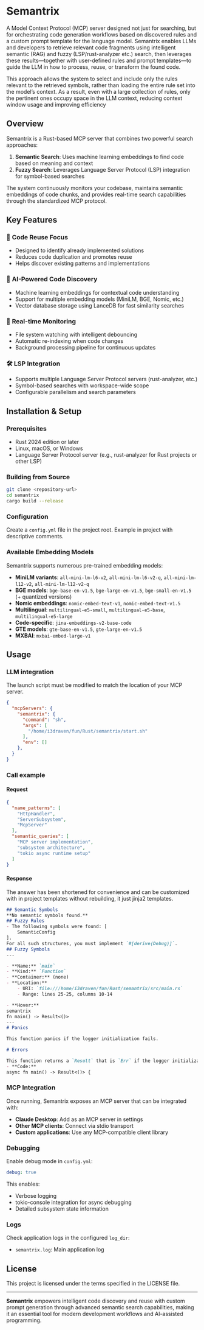 # Semantrix

A Model Context Protocol (MCP) server designed not just for searching, but for orchestrating code generation workflows based on discovered rules and a custom prompt template for the language model. Semantrix enables LLMs and developers to retrieve relevant code fragments using intelligent semantic (RAG) and fuzzy (LSP/rust-analyzer etc.) search, then leverages these results—together with user-defined rules and prompt templates—to guide the LLM in how to process, reuse, or transform the found code.

This approach allows the system to select and include only the rules relevant to the retrieved symbols, rather than loading the entire rule set into the model’s context. As a result, even with a large collection of rules, only the pertinent ones occupy space in the LLM context, reducing context window usage and improving efficiency

## Overview

Semantrix is a Rust-based MCP server that combines two powerful search approaches:

1. **Semantic Search**: Uses machine learning embeddings to find code based on meaning and context
2. **Fuzzy Search**: Leverages Language Server Protocol (LSP) integration for symbol-based searches

The system continuously monitors your codebase, maintains semantic embeddings of code chunks, and provides real-time search capabilities through the standardized MCP protocol.

## Key Features

### 🎯 **Code Reuse Focus**
- Designed to identify already implemented solutions
- Reduces code duplication and promotes reuse
- Helps discover existing patterns and implementations

### 🤖 **AI-Powered Code Discovery**
- Machine learning embeddings for contextual code understanding
- Support for multiple embedding models (MiniLM, BGE, Nomic, etc.)
- Vector database storage using LanceDB for fast similarity searches

### 🔄 **Real-time Monitoring**
- File system watching with intelligent debouncing
- Automatic re-indexing when code changes
- Background processing pipeline for continuous updates

### 🛠 **LSP Integration**
- Supports multiple Language Server Protocol servers (rust-analyzer, etc.)
- Symbol-based searches with workspace-wide scope
- Configurable parallelism and search parameters

## Installation & Setup

### Prerequisites

- Rust 2024 edition or later
- Linux, macOS, or Windows
- Language Server Protocol server (e.g., rust-analyzer for Rust projects or other LSP)

### Building from Source

```bash
git clone <repository-url>
cd semantrix
cargo build --release
```

### Configuration

Create a `config.yml` file in the project root. Example in project with descriptive comments.

### Available Embedding Models

Semantrix supports numerous pre-trained embedding models:

- **MiniLM variants**: `all-mini-lm-l6-v2`, `all-mini-lm-l6-v2-q`, `all-mini-lm-l12-v2`, `all-mini-lm-l12-v2-q`
- **BGE models**: `bge-base-en-v1.5`, `bge-large-en-v1.5`, `bge-small-en-v1.5` (+ quantized versions)
- **Nomic embeddings**: `nomic-embed-text-v1`, `nomic-embed-text-v1.5`
- **Multilingual**: `multilingual-e5-small`, `multilingual-e5-base`, `multilingual-e5-large`
- **Code-specific**: `jina-embeddings-v2-base-code`
- **GTE models**: `gte-base-en-v1.5`, `gte-large-en-v1.5`
- **MXBAI**: `mxbai-embed-large-v1`

## Usage

### LLM integration

The launch script must be modified to match the location of your MCP server.

```json
{
  "mcpServers": {
    "semantrix": {
      "command": "sh",
      "args": [
        "/home/i3draven/fun/Rust/semantrix/start.sh"
      ],
      "env": []
    },
  }
}
```

### Call example

#### Request

```json
{
  "name_patterns": [
    "HttpHandler",
    "ServerSubsystem",
    "McpServer"
  ],
  "semantic_queries": [
    "MCP server implementation",
    "subsystem architecture",
    "tokio async runtime setup"
  ]
}
```

#### Response

The answer has been shortened for convenience and can be customized with in project templates without rebuilding, it just jinja2 templates.

```markdown
## Semantic Symbols
**No semantic symbols found.**
## Fuzzy Rules
- The following symbols were found: [
    SemanticConfig
].
For all such structures, you must implement `#[derive(Debug)]`.
## Fuzzy Symbols
---

- **Name:** `main`
- **Kind:** `Function`
- **Container:** (none)
- **Location:** 
    - URI: `file:///home/i3draven/fun/Rust/semantrix/src/main.rs`
    - Range: lines 25-25, columns 10-14

- **Hover:** 
semantrix
fn main() -> Result<()>
---
# Panics

This function panics if the logger initialization fails.

# Errors

This function returns a `Result` that is `Err` if the logger initialization fails.
- **Code:**
async fn main() -> Result<()> {
```

### MCP Integration

Once running, Semantrix exposes an MCP server that can be integrated with:

- **Claude Desktop**: Add as an MCP server in settings
- **Other MCP clients**: Connect via stdio transport
- **Custom applications**: Use any MCP-compatible client library

### Debugging

Enable debug mode in `config.yml`:
```yaml
debug: true
```

This enables:
- Verbose logging
- tokio-console integration for async debugging
- Detailed subsystem state information

### Logs

Check application logs in the configured `log_dir`:
- `semantrix.log`: Main application log

## License

This project is licensed under the terms specified in the LICENSE file.

---

**Semantrix** empowers intelligent code discovery and reuse with custom prompt generation through advanced semantic search capabilities, making it an essential tool for modern development workflows and AI-assisted programming.